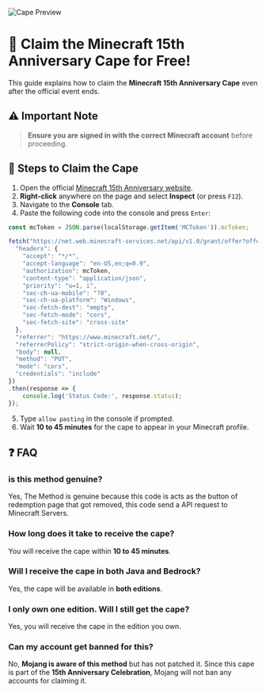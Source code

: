 ![Cape Preview](https://s.namemc.com/3d/skin/body.png?id=12b92a9206470fe2&cape=86a126427a9cf1c9&theta=210&width=293&height=293)

# 🎉 Claim the Minecraft 15th Anniversary Cape for Free!  

This guide explains how to claim the **Minecraft 15th Anniversary Cape** even after the official event ends.  

## ⚠️ Important Note  
> **Ensure you are signed in with the correct Minecraft account** before proceeding.  

## 📌 Steps to Claim the Cape  

1. Open the official [Minecraft 15th Anniversary website](https://www.minecraft.net/en-us/15th-anniversary).  
2. **Right-click** anywhere on the page and select **Inspect** (or press `F12`).  
3. Navigate to the **Console** tab.  
4. Paste the following code into the console and press `Enter`:  

```javascript
const mcToken = JSON.parse(localStorage.getItem('MCToken')).mcToken;

fetch("https://net.web.minecraft-services.net/api/v1.0/grant/offer?offer=7118a7d5-240e-4f6d-8959-5269ba041938", {
  "headers": {
    "accept": "*/*",
    "accept-language": "en-US,en;q=0.9",
    "authorization": mcToken,
    "content-type": "application/json",
    "priority": "u=1, i",
    "sec-ch-ua-mobile": "?0",
    "sec-ch-ua-platform": "Windows",
    "sec-fetch-dest": "empty",
    "sec-fetch-mode": "cors",
    "sec-fetch-site": "cross-site"
  },
  "referrer": "https://www.minecraft.net/",
  "referrerPolicy": "strict-origin-when-cross-origin",
  "body": null,
  "method": "PUT",
  "mode": "cors",
  "credentials": "include"
})
.then(response => {
    console.log('Status Code:', response.status);
});
```

5. Type `allow pasting` in the console if prompted.  
6. Wait **10 to 45 minutes** for the cape to appear in your Minecraft profile.  



## ❓ FAQ  

### is this method genuine?
Yes, The Method is genuine because this code is acts as the button of redemption page that got removed, this code send a API request to Minecraft Servers.

### How long does it take to receive the cape?  
You will receive the cape within **10 to 45 minutes**.  

### Will I receive the cape in both Java and Bedrock?  
Yes, the cape will be available in **both editions**.  

### I only own one edition. Will I still get the cape?  
Yes, you will receive the cape in the edition you own.  

### Can my account get banned for this?  
No, **Mojang is aware of this method** but has not patched it. Since this cape is part of the **15th Anniversary Celebration**, Mojang will not ban any accounts for claiming it.  
